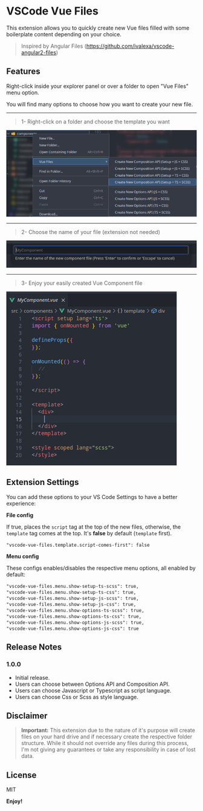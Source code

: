 # VSCode Vue Files

This extension allows you to quickly create new Vue files filled with some boilerplate content depending on your choice.

> Inspired by Angular Files (https://github.com/ivalexa/vscode-angular2-files)

## Features

Right-click inside your explorer panel or over a folder to open "Vue Files" menu option. 

You will find many options to choose how you want to create your new file.

---

> 1- Right-click on a folder and choose the template you want

![features](./assets/demo_001.png)

---

> 2- Choose the name of your file (extension not needed)

![features](./assets/demo_002.png)

---

> 3- Enjoy your easily created Vue Component file

![features](./assets/demo_003.png)

## Extension Settings

You can add these options to your VS Code Settings to have a better experience:

**File config**

If true, places the `script` tag at the top of the new files, otherwise, the `template` tag comes at the top. It's **false** by default (`template` first).
```
"vscode-vue-files.template.script-comes-first": false
```

**Menu config**

These configs enables/disables the respective menu options, all enabled by default:
```
"vscode-vue-files.menu.show-setup-ts-scss": true,
"vscode-vue-files.menu.show-setup-ts-css": true,
"vscode-vue-files.menu.show-setup-js-scss": true,
"vscode-vue-files.menu.show-setup-js-css": true,
"vscode-vue-files.menu.show-options-ts-scss": true,
"vscode-vue-files.menu.show-options-ts-css": true,
"vscode-vue-files.menu.show-options-js-scss": true,
"vscode-vue-files.menu.show-options-js-css": true
```

## Release Notes
### 1.0.0

* Initial release.
* Users can choose between Options API and Composition API.
* Users can choose Javascript or Typescript as script language.
* Users can choose Css or Scss as style language.

## Disclaimer

>**Important:** This extension due to the nature of it's purpose will create
files on your hard drive and if necessary create the respective folder structure.
While it should not override any files during this process, I'm not giving any guarantees
or take any responsibility in case of lost data. 

## License

MIT

**Enjoy!**
